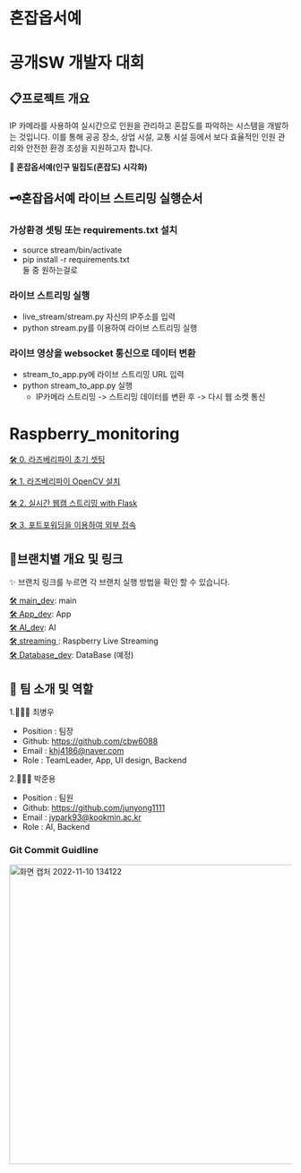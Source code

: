 # 혼잡옵서예

# 공개SW 개발자 대회 


## 📋프로젝트 개요
 IP 카메라를 사용하여 실시간으로 인원을 관리하고 혼잡도를 파악하는 시스템을 개발하는 것입니다. 이를 통해 공공 장소, 상업 시설, 교통 시설 등에서 보다 효율적인 인원 관리와 안전한 환경 조성을 지원하고자 합니다.

**👀 혼잡옵서예(인구 밀집도(혼잡도) 시각화)**


## 🗝️혼잡옵서예 라이브 스트리밍 실행순서

### 가상환경 셋팅 또는 requirements.txt 설치
- source stream/bin/activate
- pip install -r requirements.txt  
둘 중 원하는걸로 

### 라이브 스트리밍 실행

- live_stream/stream.py 자신의 IP주소를 입력
- python stream.py를 이용하여 라이브 스트리밍 실행

### 라이브 영상을 websocket 통신으로 데이터 변환
- stream_to_app.py에 라이브 스트리밍 URL 입력
- python stream_to_app.py 실행
    - IP카메라 스트리밍 -> 스트리밍 데이터를 변환 후 -> 다시 웹 소켓 통신





# Raspberry_monitoring

[🛠 0. 라즈베리파이 초기 셋팅](https://github.com/junyong1111/Raspberry_monitoring/tree/main/rasp_live/setting_0) 

[🛠 1. 라즈베리파이 OpenCV 설치](https://github.com/junyong1111/Raspberry_monitoring/tree/main/rasp_live/setting_1) 

[🛠 2. 실시간 웹캠 스트리밍 with Flask](https://github.com/junyong1111/Raspberry_monitoring/tree/main/rasp_live/live_stream) 

[🛠 3. 포트포워딩을 이용하여 외부 접속](https://github.com/junyong1111/Raspberry_monitoring/tree/main/rasp_live/port_forwarding) 

## 📂브랜치별 개요 및 링크

✨ 브랜치 링크를 누르면 각 브랜치 실행 방법을 확인 할 수 있습니다.


[🛠 main_dev](https://github.com/Winter-Toy-Project/Honjab-Obseoye): main  
[🛠 App_dev](https://github.com/Winter-Toy-Project/Honjab-Obseoye/tree/App): App  
[🛠 AI_dev](https://github.com/Winter-Toy-Project/Honjab-Obseoye/tree/datasicence): AI  
[🛠 streaming ](https://github.com/Winter-Toy-Project/Honjab-Obseoye/tree/streaming): Raspberry Live Streaming  
[🛠 Database_dev](https://github.com/Winter-Toy-Project/Honjab-Obseoye): DataBase (예정)  



## 🦉 팀 소개 및 역할

1.🧑🏻‍💻 최병우

- Position : 팀장
- Github: <https://github.com/cbw6088>
- Email : khj4186@naver.com
- Role : TeamLeader, App, UI design, Backend

2.👨🏾‍💻 박준용

- Position : 팀원
- Github: <https://github.com/junyong1111>
- Email : jypark93@kookmin.ac.kr
- Role : AI, Backend




### Git Commit Guidline
<img width="535" alt="화면 캡처 2022-11-10 134122" src="https://user-images.githubusercontent.com/85275893/201002326-84ab80ac-af5f-4b58-b216-26341ddd6079.png">
